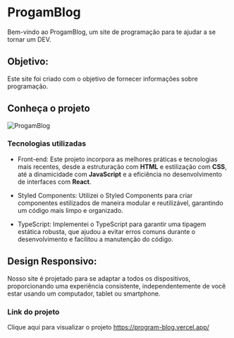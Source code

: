 # ProgamBlog

Bem-vindo ao ProgamBlog, um site de programação para te ajudar a se tornar um DEV.
## Objetivo:
Este site foi criado com o objetivo de fornecer informações sobre programação.

## Conheça o projeto
![ProgamBlog](https://github.com/santiagobruna/ProgamBlog/assets/99828311/563cca2b-8aed-43b2-9ea5-8457f3a9d3a8)


### Tecnologias utilizadas
* Front-end: Este projeto incorpora as melhores práticas e tecnologias mais recentes, desde a estruturação com **HTML** e estilização com **CSS**, até a dinamicidade com **JavaScript** e a eficiência no desenvolvimento de interfaces com **React**.

* Styled Components: Utilizei o Styled Components para criar componentes estilizados de maneira modular e reutilizável, garantindo um código mais limpo e organizado.

* TypeScript: Implementei o TypeScript para garantir uma tipagem estática robusta, que ajudou a evitar erros comuns durante o desenvolvimento e facilitou a manutenção do código.

## Design Responsivo:
 Nosso site é projetado para se adaptar a todos os dispositivos, proporcionando uma experiência consistente, independentemente de você estar usando um computador, tablet ou smartphone.

### Link do projeto
Clique aqui para visualizar o projeto <https://program-blog.vercel.app/>
